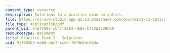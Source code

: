 ```yaml
---
content_type: resource
description: Solutions to a practice exam on optics.
file: https://ol-ocw-studio-app-qa.s3.amazonaws.com/courses/2-71-optics-spring-2009/91f903b7ea80abc7cce5f649b5dc53da_MIT2_71S09_practice2_sol.pdf
file_type: application/pdf
parent_uid: 64e77695-cb47-2863-d60a-b432b2729d60
resourcetype: Document
title: Practice Exam 2 - Solutions
uid: 91f903b7-ea80-abc7-cce5-f649b5dc53da
---
```

